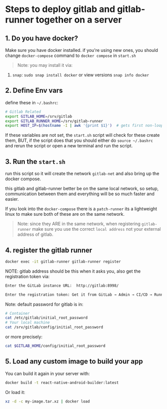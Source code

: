 # Steps to deploy gitlab and gitlab-runner together on a server

## 1. Do you have docker?

Make sure you have docker installed. if you're using new ones, you should change `docker-compose` command to `docker compose` in `start.sh`

> Note: you may install it via:

1. `snap`: `sudo snap install docker` or view versions `snap info docker`

## 2. Define Env vars

define these in `~/.bashrc`:

```bash
# Gitlab Related
export GITLAB_HOME=/srv/gitlab
export GITLAB_RUNNER_HOME=/srv/gitlab-runner
export HOST_IP=$(hostname -I | awk '{print $1}')  # gets first non-loopback IP
```

If these variables are not set, the `start.sh` script will check for these create them, BUT, if the script does that you should either do `source ~/.bashrc` and rerun the script or open a new terminal and run the script.

## 3. Run the `start.sh`

run this script so it will create the network `gitlab-net` and also bring up the docker compose.

this gitlab and gitlab-runner better be on the same local network, so setup, communication between them and everything will be so much faster and easier.

If you look into the `docker-compose` there is a `patch-runner` its a lightweight linux to make sure both of these are on the same network.

> Note: since they ARE in the same network, when registering `gitlab-runner` make sure you use the correct `local address` not your external address of gitlab.

## 4. register the gitlab runner

```bash
docker exec -it gitlab-runner gitlab-runner register
```

NOTE: gitlab address should be this when it asks you, also get the registration token via:

```bash
Enter the GitLab instance URL:  http://gitlab:8998/

Enter the registration token: Get it from GitLab → Admin → CI/CD → Runners
```

Note: default password for gitlab is in:

```bash
# Container
cat /etc/gitlab/initial_root_password
# Your local machine
cat /srv/gitlab/config/initial_root_password
```

or more precisely:

```bash
cat $GITLAB_HOME/config/initial_root_password
```

## 5. Load any custom image to build your app

You can build it again in your server with:

```bash
docker build -t react-native-android-builder:latest
```

Or load it:

```bash
xz -d -c my-image.tar.xz | docker load
```
